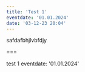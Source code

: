 ```yaml
---
title: 'Test 1'
eventdate: '01.01.2024'
date: '03-12-23 20:04'
---
```


safdafbhjlvbfdjy

===

test 1
eventdate: '01.01.2024'